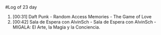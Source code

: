 #Log of 23 day

1. [00:31] Daft Punk - Random Access Memories - The Game of Love
1. [00:42] Sala de Espera con AlvinSch - Sala de Espera con AlvinSch - MIGALA: El Arte, la Magia y la Conciencia.
